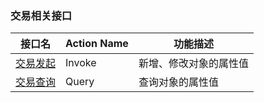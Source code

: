 ### 交易相关接口

| 接口名  | Action Name | 功能描述        |
| ---- | ----------- | ----------- |
| [交易发起]() | Invoke      | 新增、修改对象的属性值 |
| [交易查询]() | Query       | 查询对象的属性值    |